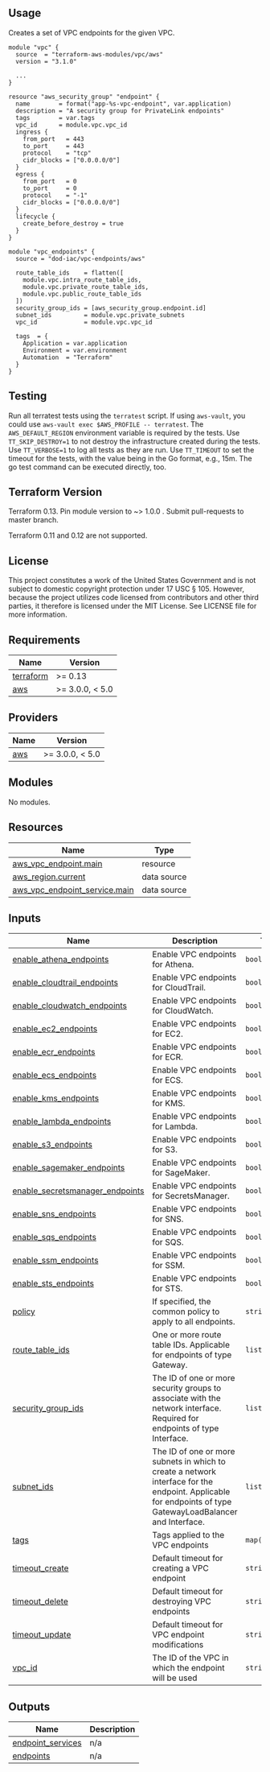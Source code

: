 <!-- BEGINNING OF PRE-COMMIT-TERRAFORM DOCS HOOK -->
## Usage

Creates a set of VPC endpoints for the given VPC.

```hcl
module "vpc" {
  source  = "terraform-aws-modules/vpc/aws"
  version = "3.1.0"

  ...
}

resource "aws_security_group" "endpoint" {
  name        = format("app-%s-vpc-endpoint", var.application)
  description = "A security group for PrivateLink endpoints"
  tags        = var.tags
  vpc_id      = module.vpc.vpc_id
  ingress {
    from_port   = 443
    to_port     = 443
    protocol    = "tcp"
    cidr_blocks = ["0.0.0.0/0"]
  }
  egress {
    from_port   = 0
    to_port     = 0
    protocol    = "-1"
    cidr_blocks = ["0.0.0.0/0"]
  }
  lifecycle {
    create_before_destroy = true
  }
}

module "vpc_endpoints" {
  source = "dod-iac/vpc-endpoints/aws"

  route_table_ids    = flatten([
    module.vpc.intra_route_table_ids,
    module.vpc.private_route_table_ids,
    module.vpc.public_route_table_ids
  ])
  security_group_ids = [aws_security_group.endpoint.id]
  subnet_ids         = module.vpc.private_subnets
  vpc_id             = module.vpc.vpc_id

  tags  = {
    Application = var.application
    Environment = var.environment
    Automation  = "Terraform"
  }
}
```

## Testing

Run all terratest tests using the `terratest` script.  If using `aws-vault`, you could use `aws-vault exec $AWS_PROFILE -- terratest`.  The `AWS_DEFAULT_REGION` environment variable is required by the tests.  Use `TT_SKIP_DESTROY=1` to not destroy the infrastructure created during the tests.  Use `TT_VERBOSE=1` to log all tests as they are run.  Use `TT_TIMEOUT` to set the timeout for the tests, with the value being in the Go format, e.g., 15m.  The go test command can be executed directly, too.

## Terraform Version

Terraform 0.13. Pin module version to ~> 1.0.0 . Submit pull-requests to master branch.

Terraform 0.11 and 0.12 are not supported.

## License

This project constitutes a work of the United States Government and is not subject to domestic copyright protection under 17 USC § 105.  However, because the project utilizes code licensed from contributors and other third parties, it therefore is licensed under the MIT License.  See LICENSE file for more information.

## Requirements

| Name | Version |
|------|---------|
| <a name="requirement_terraform"></a> [terraform](#requirement\_terraform) | >= 0.13 |
| <a name="requirement_aws"></a> [aws](#requirement\_aws) | >= 3.0.0, < 5.0 |

## Providers

| Name | Version |
|------|---------|
| <a name="provider_aws"></a> [aws](#provider\_aws) | >= 3.0.0, < 5.0 |

## Modules

No modules.

## Resources

| Name | Type |
|------|------|
| [aws_vpc_endpoint.main](https://registry.terraform.io/providers/hashicorp/aws/latest/docs/resources/vpc_endpoint) | resource |
| [aws_region.current](https://registry.terraform.io/providers/hashicorp/aws/latest/docs/data-sources/region) | data source |
| [aws_vpc_endpoint_service.main](https://registry.terraform.io/providers/hashicorp/aws/latest/docs/data-sources/vpc_endpoint_service) | data source |

## Inputs

| Name | Description | Type | Default | Required |
|------|-------------|------|---------|:--------:|
| <a name="input_enable_athena_endpoints"></a> [enable\_athena\_endpoints](#input\_enable\_athena\_endpoints) | Enable VPC endpoints for Athena. | `bool` | `true` | no |
| <a name="input_enable_cloudtrail_endpoints"></a> [enable\_cloudtrail\_endpoints](#input\_enable\_cloudtrail\_endpoints) | Enable VPC endpoints for CloudTrail. | `bool` | `true` | no |
| <a name="input_enable_cloudwatch_endpoints"></a> [enable\_cloudwatch\_endpoints](#input\_enable\_cloudwatch\_endpoints) | Enable VPC endpoints for CloudWatch. | `bool` | `true` | no |
| <a name="input_enable_ec2_endpoints"></a> [enable\_ec2\_endpoints](#input\_enable\_ec2\_endpoints) | Enable VPC endpoints for EC2. | `bool` | `true` | no |
| <a name="input_enable_ecr_endpoints"></a> [enable\_ecr\_endpoints](#input\_enable\_ecr\_endpoints) | Enable VPC endpoints for ECR. | `bool` | `true` | no |
| <a name="input_enable_ecs_endpoints"></a> [enable\_ecs\_endpoints](#input\_enable\_ecs\_endpoints) | Enable VPC endpoints for ECS. | `bool` | `true` | no |
| <a name="input_enable_kms_endpoints"></a> [enable\_kms\_endpoints](#input\_enable\_kms\_endpoints) | Enable VPC endpoints for KMS. | `bool` | `true` | no |
| <a name="input_enable_lambda_endpoints"></a> [enable\_lambda\_endpoints](#input\_enable\_lambda\_endpoints) | Enable VPC endpoints for Lambda. | `bool` | `true` | no |
| <a name="input_enable_s3_endpoints"></a> [enable\_s3\_endpoints](#input\_enable\_s3\_endpoints) | Enable VPC endpoints for S3. | `bool` | `true` | no |
| <a name="input_enable_sagemaker_endpoints"></a> [enable\_sagemaker\_endpoints](#input\_enable\_sagemaker\_endpoints) | Enable VPC endpoints for SageMaker. | `bool` | `true` | no |
| <a name="input_enable_secretsmanager_endpoints"></a> [enable\_secretsmanager\_endpoints](#input\_enable\_secretsmanager\_endpoints) | Enable VPC endpoints for SecretsManager. | `bool` | `true` | no |
| <a name="input_enable_sns_endpoints"></a> [enable\_sns\_endpoints](#input\_enable\_sns\_endpoints) | Enable VPC endpoints for SNS. | `bool` | `true` | no |
| <a name="input_enable_sqs_endpoints"></a> [enable\_sqs\_endpoints](#input\_enable\_sqs\_endpoints) | Enable VPC endpoints for SQS. | `bool` | `true` | no |
| <a name="input_enable_ssm_endpoints"></a> [enable\_ssm\_endpoints](#input\_enable\_ssm\_endpoints) | Enable VPC endpoints for SSM. | `bool` | `true` | no |
| <a name="input_enable_sts_endpoints"></a> [enable\_sts\_endpoints](#input\_enable\_sts\_endpoints) | Enable VPC endpoints for STS. | `bool` | `true` | no |
| <a name="input_policy"></a> [policy](#input\_policy) | If specified, the common policy to apply to all endpoints. | `string` | `""` | no |
| <a name="input_route_table_ids"></a> [route\_table\_ids](#input\_route\_table\_ids) | One or more route table IDs. Applicable for endpoints of type Gateway. | `list(string)` | `[]` | no |
| <a name="input_security_group_ids"></a> [security\_group\_ids](#input\_security\_group\_ids) | The ID of one or more security groups to associate with the network interface. Required for endpoints of type Interface. | `list(string)` | `[]` | no |
| <a name="input_subnet_ids"></a> [subnet\_ids](#input\_subnet\_ids) | The ID of one or more subnets in which to create a network interface for the endpoint. Applicable for endpoints of type GatewayLoadBalancer and Interface. | `list(string)` | `[]` | no |
| <a name="input_tags"></a> [tags](#input\_tags) | Tags applied to the VPC endpoints | `map(string)` | `{}` | no |
| <a name="input_timeout_create"></a> [timeout\_create](#input\_timeout\_create) | Default timeout for creating a VPC endpoint | `string` | `"10m"` | no |
| <a name="input_timeout_delete"></a> [timeout\_delete](#input\_timeout\_delete) | Default timeout for destroying VPC endpoints | `string` | `"10m"` | no |
| <a name="input_timeout_update"></a> [timeout\_update](#input\_timeout\_update) | Default timeout for VPC endpoint modifications | `string` | `"10m"` | no |
| <a name="input_vpc_id"></a> [vpc\_id](#input\_vpc\_id) | The ID of the VPC in which the endpoint will be used | `string` | n/a | yes |

## Outputs

| Name | Description |
|------|-------------|
| <a name="output_endpoint_services"></a> [endpoint\_services](#output\_endpoint\_services) | n/a |
| <a name="output_endpoints"></a> [endpoints](#output\_endpoints) | n/a |
<!-- END OF PRE-COMMIT-TERRAFORM DOCS HOOK -->
